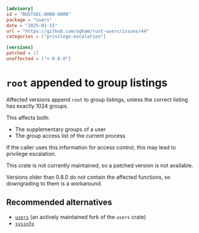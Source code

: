 ```toml
[advisory]
id = "RUSTSEC-0000-0000"
package = "users"
date = "2025-01-15"
url = "https://github.com/ogham/rust-users/issues/44"
categories = ["privilege-escalation"]

[versions]
patched = []
unaffected = ["< 0.8.0"]
```

# `root` appended to group listings

Affected versions append `root` to group listings, unless the correct listing
has exactly 1024 groups.

This affects both:

- The supplementary groups of a user
- The group access list of the current process

If the caller uses this information for access control, this may lead to
privilege escalation.

This crate is not currently maintained, so a patched version is not available.

Versions older than 0.8.0 do not contain the affected functions, so downgrading
to them is a workaround.

## Recommended alternatives
- [`uzers`](https://crates.io/crates/uzers) (an actively maintained fork of the `users` crate)
- [`sysinfo`](https://crates.io/crates/sysinfo)
